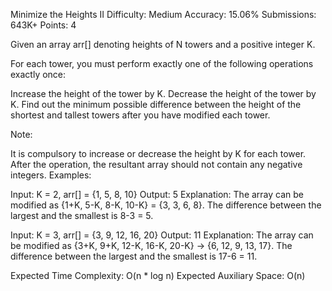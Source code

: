 Minimize the Heights II
Difficulty: Medium
Accuracy: 15.06%
Submissions: 643K+
Points: 4

Given an array arr[] denoting heights of N towers and a positive integer K.

For each tower, you must perform exactly one of the following operations exactly once:

Increase the height of the tower by K.
Decrease the height of the tower by K.
Find out the minimum possible difference between the height of the shortest and tallest towers after you have modified each tower.

Note:

It is compulsory to increase or decrease the height by K for each tower.
After the operation, the resultant array should not contain any negative integers.
Examples:

Input: K = 2, arr[] = {1, 5, 8, 10}
Output: 5
Explanation:
The array can be modified as {1+K, 5-K, 8-K, 10-K} = {3, 3, 6, 8}.
The difference between the largest and the smallest is 8-3 = 5.

Input: K = 3, arr[] = {3, 9, 12, 16, 20}
Output: 11
Explanation:
The array can be modified as {3+K, 9+K, 12-K, 16-K, 20-K} -> {6, 12, 9, 13, 17}.
The difference between the largest and the smallest is 17-6 = 11.

Expected Time Complexity: O(n * log n)
Expected Auxiliary Space: O(n)






